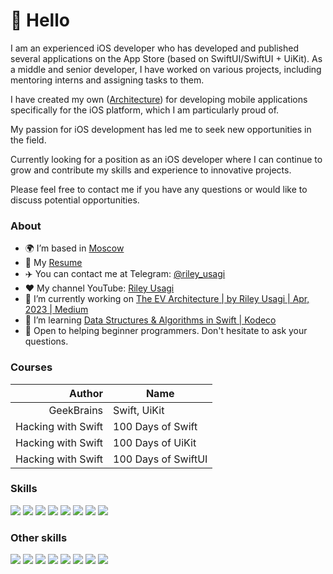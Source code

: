 👋 Hello
=======================================

I am an experienced iOS developer who has developed and published several applications on the App Store (based on SwiftUI/SwiftUI + UiKit).
As a middle and senior developer, I have worked on various projects, including mentoring interns and assigning tasks to them. 

I have created my own ([Architecture](https://medium.com/@riley.usagi/the-ev-architecture-a0dd20f3ebfe)) for developing mobile applications specifically for the iOS platform, which I am particularly proud of. 

My passion for iOS development has led me to seek new opportunities in the field.

Currently looking for a position as an iOS developer where I can continue to grow and contribute my skills and experience to innovative projects. 

Please feel free to contact me if you have any questions or would like to discuss potential opportunities.

### About
* 🌍  I’m based in [Moscow](https://yandex.ru/maps/-/CCU75EBKTB)
* 📜  My [Resume](https://drive.google.com/file/d/1XekbzHIMLWYy3wRK_fugcR9_A3g-Zctb/view?usp=sharing)
* ✈️  You can contact me at Telegram: [@riley_usagi](https://t.me/riley_usagi)
* ❤️  My channel YouTube: [Riley Usagi](https://www.youtube.com/playlist?list=PLL3ab8WAPq6WouXrniDtkIMU-f_hdD02B)
* 🚀  I’m currently working on [The EV Architecture | by Riley Usagi | Apr, 2023 | Medium](https://medium.com/@riley.usagi/the-ev-architecture-a0dd20f3ebfe)
* 🧠  I’m learning [Data Structures & Algorithms in Swift | Kodeco](https://www.kodeco.com/books/data-structures-algorithms-in-swift) 
* 🤝  Open to helping beginner programmers. Don't hesitate to ask your questions.

### Courses
| Author                | Name                     |
|----------------------:|--------------------------|
| GeekBrains            | Swift, UiKit             |
| Hacking with Swift    | 100 Days of Swift        |
| Hacking with Swift    | 100 Days of UiKit        |
| Hacking with Swift    | 100 Days of SwiftUI      |

### Skills
<p align="left">
  <img src="https://img.shields.io/badge/SWIFT-F05138?style=flat&logo=swift&logoColor=ffffff"/>
  <img src="https://img.shields.io/badge/SwiftUI-0260E8?style=flat&logo=swift&logoColor=ffffff"/>
  <img src="https://img.shields.io/badge/Realm-39477F?style=flat&logo=realm&logoColor=ffffff"/>
  <img src="https://img.shields.io/badge/MVVM-53AC56?style=flat"/>
  <img src="https://img.shields.io/badge/Xcode-147EFB?style=flat&logo=xcode&logoColor=ffffff"/>
  <img src="https://img.shields.io/badge/GitHub-181717?style=flat&logo=github&logoColor=FFFFFF"/>
  <img src="https://img.shields.io/badge/Jira-0052CC?style=flat&logo=jira&logoColor=ffffff"/>
  <img src="https://img.shields.io/badge/Figma-F24E1E?style=flat&logo=figma&logoColor=ffffff"/>

### Other skills
<p align="left">
  <img src="https://img.shields.io/badge/Stack Overflow-F58025?style=flat&logo=stackoverflow&logoColor=ffffff"/>
  <img src="https://img.shields.io/badge/Slack-4A154B?style=flat&logo=slack&logoColor=ffffff"/>
  <img src="https://img.shields.io/badge/zoom-2D8CFF?style=flat"/>
  <img src="https://img.shields.io/badge/YouTube-FF0000?style=flat&logo=youtube&logoColor=ffffff"/>
  <img src="https://img.shields.io/badge/OpenAI-412991?style=flat&logo=openai&logoColor=ffffff"/>
  <img src="https://img.shields.io/badge/App Store-0D96F6?style=flat&logo=appstore&logoColor=ffffff"/>
  <img src="https://img.shields.io/badge/MacOS-000000?style=flat"/>
  <img src="https://img.shields.io/badge/iOS-000000?style=flat"/>
</p>
